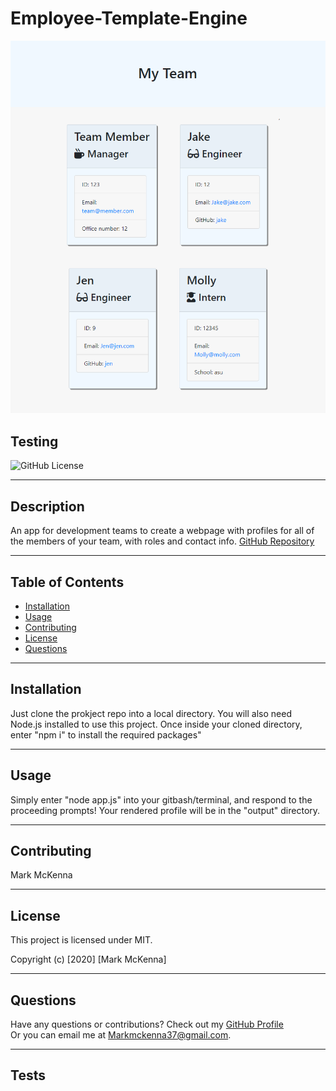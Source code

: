# Employee-Template-Engine
  ![](Assets/screenshot.png)
## Testing
  
![GitHub License](https://img.shields.io/badge/license-MIT-blue.svg)
  
---
  
## Description 
An app for development teams to create a webpage with profiles for all of the members of your team, with roles and contact info.
[GitHub Repository](https://github.com/markmckenna37/Employee-Template-Engine)
                      
--- 
                      
## Table of Contents
                      
                      
* [Installation](#installation)
* [Usage](#usage)
* [Contributing](#contributing)
* [License](#license)
* [Questions](#questions)
                      
---
                      
## Installation
                      
Just clone the prokject repo into a local directory. You will also need Node.js installed to use this project. Once inside your cloned directory, enter "npm i" to install the required packages"
                      
                      
---
                      
## Usage 
                      
Simply enter "node app.js" into your gitbash/terminal, and respond to the proceeding prompts! Your rendered profile will be in the "output" directory.
                      
---
                      
## Contributing
                      
Mark McKenna
                      
---
                      
## License
                      
This project is licensed under MIT.
  
Copyright (c) [2020] [Mark McKenna]
  
                      
---
                                                         
## Questions
Have any questions or contributions? Check out my [GitHub Profile](https://github.com/markmckenna37)                 
Or you can email me at <Markmckenna37@gmail.com>.
                      
---
                      
## Tests
                      

